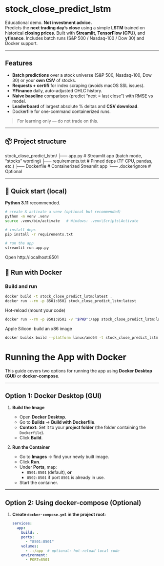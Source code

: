 # stock_close_predict_lstm

Educational demo. **Not investment advice.**  
Predicts the **next trading day’s close** using a simple **LSTM** trained on historical **closing prices**. Built with **Streamlit**, **TensorFlow (CPU)**, and **yfinance**. Includes batch runs (S&P 500 / Nasdaq-100 / Dow 30) and Docker support.

---

## Features
- **Batch predictions** over a stock universe (S&P 500, Nasdaq-100, Dow 30) or your **own CSV** of stocks.
- **Requests + certifi** for index scraping (avoids macOS SSL issues).
- **YFinance** daily, auto-adjusted OHLC history.
- **Naive baseline** comparison (predict “next = last close”) with RMSE vs model.
- **Leaderboard** of largest absolute % deltas and **CSV download**.
- Dockerfile for one-command containerized runs.

> For learning only — do not trade on this.

---

## 📦 Project structure
stock_close_predict_lstm/
├── app.py # Streamlit app (batch mode, “stocks” wording)
├── requirements.txt # Pinned deps (TF CPU, pandas, etc.)
├── Dockerfile # Containerized Streamlit app
└── .dockerignore # Optional


---

## 🚀 Quick start (local)

**Python 3.11** recommended.

```bash
# create & activate a venv (optional but recommended)
python -m venv .venv
source .venv/bin/activate   # Windows: .venv\Scripts\Activate

# install deps
pip install -r requirements.txt

# run the app
streamlit run app.py
```
Open http://localhost:8501


## 🐳 Run with Docker

### Build and run
```bash
docker build -t stock_close_predict_lstm:latest .
docker run --rm -p 8501:8501 stock_close_predict_lstm:latest
```

Hot-reload (mount your code)
```bash
docker run --rm -p 8501:8501 -v "$PWD":/app stock_close_predict_lstm:latest
```
Apple Silicon: build an x86 image
```bash
docker buildx build --platform linux/amd64 -t stock_close_predict_lstm:amd64 --load .
```


# Running the App with Docker

This guide covers two options for running the app using **Docker Desktop (GUI)** or **docker-compose**.

---

## **Option 1: Docker Desktop (GUI)**

1. **Build the Image**
   - Open **Docker Desktop**.
   - Go to **Builds** → **Build with Dockerfile**.
   - **Context:** Set it to your **project folder** (the folder containing the `Dockerfile`).
   - Click **Build**.

2. **Run the Container**
   - Go to **Images** → find your newly built image.
   - Click **Run**.
   - Under **Ports**, map:
     - `8501:8501` (default), **or**
     - `8502:8501` if port `8501` is already in use.
   - Start the container.

---

## **Option 2: Using docker-compose (Optional)**

1. **Create `docker-compose.yml` in the project root:**

   ```yaml
   services:
     app:
       build: .
       ports:
         - "8501:8501"
       volumes:
         - .:/app  # optional: hot-reload local code
       environment:
         - PORT=8501
   ```
